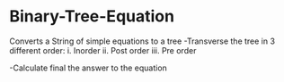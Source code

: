 # Binary-Tree-Equation
Converts a String of simple equations to a tree
-Transverse the tree in 3 different order:
  i. Inorder
  ii. Post order
  iii. Pre order
 
 -Calculate final the answer to the equation
